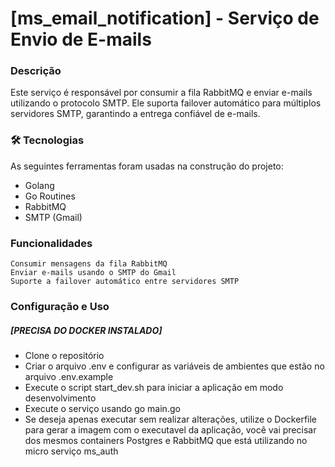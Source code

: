 # [ms_email_notification] - Serviço de Envio de E-mails

### Descrição
Este serviço é responsável por consumir a fila RabbitMQ e enviar e-mails utilizando o protocolo SMTP. Ele suporta failover automático para múltiplos servidores SMTP, garantindo a entrega confiável de e-mails.

### 🛠 Tecnologias
As seguintes ferramentas foram usadas na construção do projeto:
- Golang
- Go Routines
- RabbitMQ
- SMTP (Gmail)


### Funcionalidades
    Consumir mensagens da fila RabbitMQ
    Enviar e-mails usando o SMTP do Gmail
    Suporte a failover automático entre servidores SMTP

### Configuração e Uso
##### [PRECISA DO DOCKER INSTALADO]

- Clone o repositório
- Criar o arquivo .env e configurar as variáveis de ambientes que estão no arquivo .env.example
- Execute o script start_dev.sh para iniciar a aplicação em modo desenvolvimento
- Execute o serviço usando go main.go
- Se deseja apenas executar sem realizar alterações, utilize o Dockerfile para gerar a imagem com o executavel da aplicação, você vai precisar dos mesmos containers Postgres e RabbitMQ que está utilizando no micro serviço ms_auth
